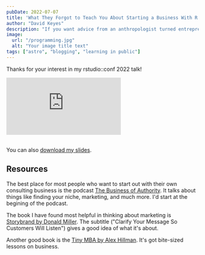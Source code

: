 ```yaml
---
pubDate: 2022-07-07
title: 'What They Forgot to Teach You About Starting a Business With R'
author: "David Keyes"
description: "If you want advice from an anthropologist turned entrepreneur."
image:
  url: "/programming.jpg"
  alt: "Your image title text"
tags: ["astro", "blogging", "learning in public"]
---
```


Thanks for your interest in my rstudio::conf 2022 talk!

<div class="aspect-w-16 aspect-h-9">
  <iframe src="https://www.youtube.com/embed/FWPMUolmflA" frameborder="0" allow="accelerometer; autoplay; clipboard-write; encrypted-media; gyroscope; picture-in-picture" allowfullscreen></iframe>
</div>

<br>

You can also [download my slides](/rbusiness.pdf).

## Resources

The best place for most people who want to start out with their own consulting business is the podcast [The Business of Authority](https://www.thebusinessofauthority.com/). It talks about things like finding your niche, marketing, and much more. I'd start at the begining of the podcast.

The book I have found most helpful in thinking about marketing is [Storybrand by Donald Miller](https://www.amazon.com/Building-StoryBrand-Clarify-Message-Customers/dp/0718033329). The subtitle ("Clarify Your Message So Customers Will Listen") gives a good idea of what it's about.

Another good book is the [Tiny MBA by Alex Hillman](https://stackingthebricks.com/tinymba/). It's got bite-sized lessons on business.